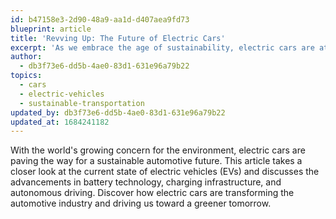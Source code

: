 ```yaml
---
id: b47158e3-2d90-48a9-aa1d-d407aea9fd73
blueprint: article
title: 'Revving Up: The Future of Electric Cars'
excerpt: 'As we embrace the age of sustainability, electric cars are at the forefront of automotive innovation. Explore the cutting-edge technologies and developments that are reshaping the way we drive, with a focus on cleaner, smarter, and more efficient electric vehicles.'
author:
  - db3f73e6-dd5b-4ae0-83d1-631e96a79b22
topics:
  - cars
  - electric-vehicles
  - sustainable-transportation
updated_by: db3f73e6-dd5b-4ae0-83d1-631e96a79b22
updated_at: 1684241182
---
```

With the world's growing concern for the environment, electric cars are paving the way for a sustainable automotive future. This article takes a closer look at the current state of electric vehicles (EVs) and discusses the advancements in battery technology, charging infrastructure, and autonomous driving. Discover how electric cars are transforming the automotive industry and driving us toward a greener tomorrow.